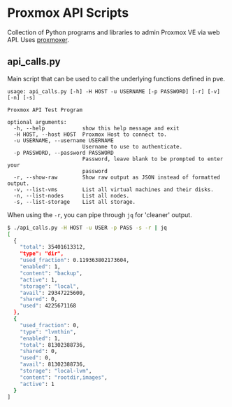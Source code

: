 # Proxmox API Scripts

Collection of Python programs and libraries to admin Proxmox VE via web API.
Uses [proxmoxer](https://pypi.org/project/proxmoxer/).

## api_calls.py
Main script that can be used to call the underlying functions defined in pve.

```
usage: api_calls.py [-h] -H HOST -u USERNAME [-p PASSWORD] [-r] [-v] [-n] [-s]

Proxmox API Test Program

optional arguments:
  -h, --help            show this help message and exit
  -H HOST, --host HOST  Proxmox Host to connect to.
  -u USERNAME, --username USERNAME
                        Username to use to authenticate.
  -p PASSWORD, --password PASSWORD
                        Password, leave blank to be prompted to enter your
                        password
  -r, --show-raw        Show raw output as JSON instead of formatted output.
  -v, --list-vms        List all virtual machines and their disks.
  -n, --list-nodes      List all nodes.
  -s, --list-storage    List all storage.
```

When using the `-r`, you can pipe through `jq` for 'cleaner' output.
```bash
$ ./api_calls.py -H HOST -u USER -p PASS -s -r | jq
[
  {
    "total": 35401613312,
    "type": "dir",
    "used_fraction": 0.119363802173604,
    "enabled": 1,
    "content": "backup",
    "active": 1,
    "storage": "local",
    "avail": 29347225600,
    "shared": 0,
    "used": 4225671168
  },
  {
    "used_fraction": 0,
    "type": "lvmthin",
    "enabled": 1,
    "total": 81302388736,
    "shared": 0,
    "used": 0,
    "avail": 81302388736,
    "storage": "local-lvm",
    "content": "rootdir,images",
    "active": 1
  }
]
```
